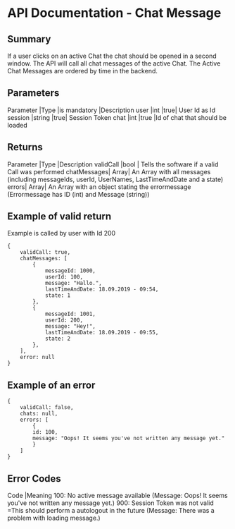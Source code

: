 # API Documentation - Chat Message

## Summary

If a user clicks on an active Chat the chat should be opened in a second window. The API will call all chat messages of the active Chat.
The Active Chat Messages are ordered by time in the backend.

## Parameters

Parameter |Type |is mandatory |Description
user |int |true| User Id as Id
session |string |true| Session Token
chat |int |true |Id of chat that should be loaded

## Returns

Parameter |Type |Description
validCall |bool | Tells the software if a valid Call was performed
chatMessages| Array| An Array with all messages (including messageIds, userId, UserNames, LastTimeAndDate and a state)
errors| Array| An Array with an object stating the errormessage (Errormessage has ID (int) and Message (string))

## Example of valid return

Example is called by user with Id 200

```
{
    validCall: true,
    chatMessages: [
        {
            messageId: 1000,
            userId: 100,
            message: "Hallo.",
            lastTimeAndDate: 18.09.2019 - 09:54,
            state: 1
        },
        {
            messageId: 1001,
            userId: 200,
            message: "Hey!",
            lastTimeAndDate: 18.09.2019 - 09:55,
            state: 2
        },
    ],
    error: null
}
```

## Example of an error

```
{
    validCall: false,
    chats: null,
    errors: [
        {
        id: 100,
        message: "Oops! It seems you've not written any message yet."
        }
    ]
}
```

## Error Codes

Code |Meaning
100: No active message available (Message: Oops! It seems you've not written any message yet.)
900: Session Token was not valid =This should perform a autologout in the future (Message: There was a problem with loading message.)
